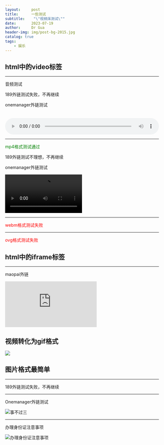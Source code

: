 ```yaml
---
layout:     post
title:      一些测试
subtitle:    "\"视频床测试\""
date:       2023-07-19
author:     Dr Gua
header-img: img/post-bg-2015.jpg
catalog: true
tags:
    - 娱乐
---
```



## html中的video标签
---
音频测试

189外链测试失败，不再继续

onemanager外链测试

<audio controls src="https://onemanager.wgsxsm.repl.co/forshare/audio/Sold-out.m4a" style="margin-top: 20px; width: 100%"></audio>

---
<font color="green">mp4格式测试通过</font>

<!-- <video id="video" controls="" preload="none" poster="封面">
      <source id="mp4" src="https://image.wgsxsm.eu.org/file/a9d5230d39d6517f58fee.mp4" type="video/mp4">
</video> -->

<!-- <video controls width="50%">
      <source src="https://image.wgsxsm.eu.org/file/a9d5230d39d6517f58fee.mp4" type="video/mp4">
</video> -->
189外链测试不理想，不再继续

onemanager外链测试

<video controls width="50%">
      <source src="https://onemanager.wgsxsm.repl.co/forshare/video/dance-cat.mp4" type="video/mp4">
</video>



---
<font color="red">webm格式测试失败</font>

<!-- <video id="video" controls="" preload="none" poster="封面">
      <source id="webm" src="https://streamja.com/2L9n6" type="video/webm">
</video> -->

---
<font color="red">ovg格式测试失败</font>

<!-- <video id="video" controls="" preload="none" poster="封面">
      <source id="ogv" src="https://streamja.com/2L9n6" type="video/ogv">
</video> -->

## html中的iframe标签

---
maopai外链

<iframe
    src="https://v.miaopai.com/iframe?scid=SvyHaHOczsp7B6ftW86oqMMz62-h5ai6~Fwp8A__"
    scrolling="no" border="0" frameborder="no" framespacing="0"
    allowfullscreen="false">
</iframe>


## 视频转化为gif格式

![](https://image.wgsxsm.eu.org/file/bdc3b15250cae26e873f1.gif)

## 图片格式最简单

---
189外链测试失败，不再继续

---
Onemanager外链测试

![事不过三](https://onemanager.wgsxsm.repl.co/forshare/picture/nothing-more-than-three.jpg)

---
办理身份证注意事项

![办理身份证注意事项](https://image.wgsxsm.eu.org/file/c128f06639f4967f28e1e.jpg)
